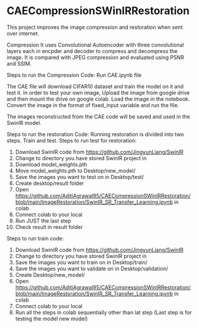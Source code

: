# CAECompressionSWinIRRestoration
This project improves the image compression and restoration when sent over internet.

Compression
It uses Convolutional Autoencoder with three convolutional layers each in encpder and decoder to compress and decompress the image.
It is compared with JPEG compression and evaluated using PSNR and SSIM.

Steps to run the Compression Code:
Run CAE.ipynb file

The CAE file will download CIFAR10 dataset and train the model on it and test it.
In order to test your own image, Upload the image from google drive and then mount the drive on google colab.
Load the image in the notebook. Convert the image in the format of fixed_input variable and run the file.

The images reconstructed from the CAE code will be saved and used in the SwinIR model.

Steps to run the restoration Code:
Running restoration is divided into two steps. Train and test. 
Steps to run test for restoration:
1. Download SwinIR code from https://github.com/JingyunLiang/SwinIR  
2. Change to directory you have stored SwinIR project in
3. Download model_weights.pth
4. Move model_weights.pth to Desktop/new_model/ 
5. Save the images you want to test on in Desktop/test/
6. Create desktop/result folder
7. Open https://github.com/AditiAgrawal95/CAECompressionSWinIRRestoration/blob/main/ImageRestoration/SwinIR_SR_Transfer_Learning.ipynb in colab
8. Connect colab to your local
9. Run JUST the last step
10. Check result in result folder

Steps to run train code:
1. Download SwinIR code from https://github.com/JingyunLiang/SwinIR 
2. Change to directory you have stored SwinIR project in
3. Save the images you want to train on in Desktop/train/
4. Save the images you want to validate on in Desktop/validation/
5. Create Desktop/new_model/
6. Open https://github.com/AditiAgrawal95/CAECompressionSWinIRRestoration/blob/main/ImageRestoration/SwinIR_SR_Transfer_Learning.ipynb in colab
7. Connect colab to your local
8. Run all the steps in colab sequentially other than lat step (Last step is for testing the model new model)
